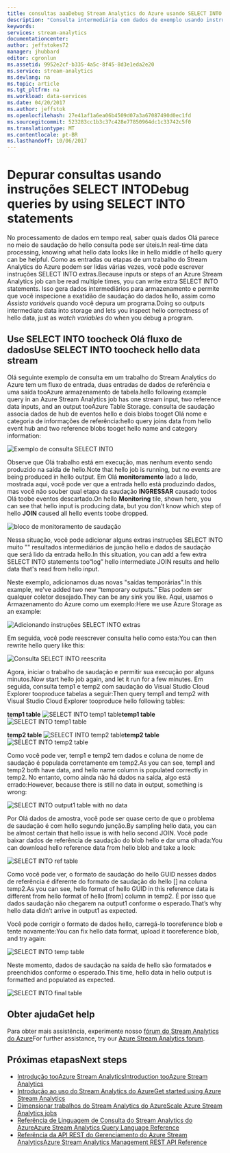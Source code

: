 ```yaml
---
title: consultas aaaDebug Stream Analytics do Azure usando SELECT INTO | Microsoft Docs
description: "Consulta intermediária com dados de exemplo usando instruções SELECT INTO no Stream Analytics"
keywords: 
services: stream-analytics
documentationcenter: 
author: jeffstokes72
manager: jhubbard
editor: cgronlun
ms.assetid: 9952e2cf-b335-4a5c-8f45-8d3e1eda2e20
ms.service: stream-analytics
ms.devlang: na
ms.topic: article
ms.tgt_pltfrm: na
ms.workload: data-services
ms.date: 04/20/2017
ms.author: jeffstok
ms.openlocfilehash: 27e41af1a6ea06b4509d07a3a67087490d0ec1fd
ms.sourcegitcommit: 523283cc1b3c37c428e77850964dc1c33742c5f0
ms.translationtype: MT
ms.contentlocale: pt-BR
ms.lasthandoff: 10/06/2017
---
```

# <a name="debug-queries-by-using-select-into-statements"></a><span data-ttu-id="75606-103">Depurar consultas usando instruções SELECT INTO</span><span class="sxs-lookup"><span data-stu-id="75606-103">Debug queries by using SELECT INTO statements</span></span>

<span data-ttu-id="75606-104">No processamento de dados em tempo real, saber quais dados Olá parece no meio de saudação do hello consulta pode ser úteis.</span><span class="sxs-lookup"><span data-stu-id="75606-104">In real-time data processing, knowing what hello data looks like in hello middle of hello query can be helpful.</span></span> <span data-ttu-id="75606-105">Como as entradas ou etapas de um trabalho do Stream Analytics do Azure podem ser lidas várias vezes, você pode escrever instruções SELECT INTO extras.</span><span class="sxs-lookup"><span data-stu-id="75606-105">Because inputs or steps of an Azure Stream Analytics job can be read multiple times, you can write extra SELECT INTO statements.</span></span> <span data-ttu-id="75606-106">Isso gera dados intermediários para armazenamento e permite que você inspecione a exatidão de saudação do dados hello, assim como *Assista variáveis* quando você depura um programa.</span><span class="sxs-lookup"><span data-stu-id="75606-106">Doing so outputs intermediate data into storage and lets you inspect hello correctness of hello data, just as *watch variables* do when you debug a program.</span></span>

## <a name="use-select-into-toocheck-hello-data-stream"></a><span data-ttu-id="75606-107">Use SELECT INTO toocheck Olá fluxo de dados</span><span class="sxs-lookup"><span data-stu-id="75606-107">Use SELECT INTO toocheck hello data stream</span></span>

<span data-ttu-id="75606-108">Olá seguinte exemplo de consulta em um trabalho do Stream Analytics do Azure tem um fluxo de entrada, duas entradas de dados de referência e uma saída tooAzure armazenamento de tabela.</span><span class="sxs-lookup"><span data-stu-id="75606-108">hello following example query in an Azure Stream Analytics job has one stream input, two reference data inputs, and an output tooAzure Table Storage.</span></span> <span data-ttu-id="75606-109">consulta de saudação associa dados de hub de eventos hello e dois blobs tooget Olá nome e categoria de informações de referência:</span><span class="sxs-lookup"><span data-stu-id="75606-109">hello query joins data from hello event hub and two reference blobs tooget hello name and category information:</span></span>

![Exemplo de consulta SELECT INTO](./media/stream-analytics-select-into/stream-analytics-select-into-query1.png)

<span data-ttu-id="75606-111">Observe que Olá trabalho está em execução, mas nenhum evento sendo produzido na saída de hello.</span><span class="sxs-lookup"><span data-stu-id="75606-111">Note that hello job is running, but no events are being produced in hello output.</span></span> <span data-ttu-id="75606-112">Em Olá **monitoramento** lado a lado, mostrada aqui, você pode ver que a entrada hello está produzindo dados, mas você não souber qual etapa da saudação **INGRESSAR** causado todos Olá toobe eventos descartado.</span><span class="sxs-lookup"><span data-stu-id="75606-112">On hello **Monitoring** tile, shown here, you can see that hello input is producing data, but you don’t know which step of hello **JOIN** caused all hello events toobe dropped.</span></span>

![bloco de monitoramento de saudação](./media/stream-analytics-select-into/stream-analytics-select-into-monitor.png)
 
<span data-ttu-id="75606-114">Nessa situação, você pode adicionar alguns extras instruções SELECT INTO muito "" resultados intermediários de junção hello e dados de saudação que será lido da entrada hello.</span><span class="sxs-lookup"><span data-stu-id="75606-114">In this situation, you can add a few extra SELECT INTO statements too“log” hello intermediate JOIN results and hello data that's read from hello input.</span></span>

<span data-ttu-id="75606-115">Neste exemplo, adicionamos duas novas "saídas temporárias".</span><span class="sxs-lookup"><span data-stu-id="75606-115">In this example, we've added two new “temporary outputs.”</span></span> <span data-ttu-id="75606-116">Elas podem ser qualquer coletor desejado.</span><span class="sxs-lookup"><span data-stu-id="75606-116">They can be any sink you like.</span></span> <span data-ttu-id="75606-117">Aqui, usamos o Armazenamento do Azure como um exemplo:</span><span class="sxs-lookup"><span data-stu-id="75606-117">Here we use Azure Storage as an example:</span></span>

![Adicionando instruções SELECT INTO extras](./media/stream-analytics-select-into/stream-analytics-select-into-outputs.png)

<span data-ttu-id="75606-119">Em seguida, você pode reescrever consulta hello como esta:</span><span class="sxs-lookup"><span data-stu-id="75606-119">You can then rewrite hello query like this:</span></span>

![Consulta SELECT INTO reescrita](./media/stream-analytics-select-into/stream-analytics-select-into-query2.png)

<span data-ttu-id="75606-121">Agora, iniciar o trabalho de saudação e permitir sua execução por alguns minutos.</span><span class="sxs-lookup"><span data-stu-id="75606-121">Now start hello job again, and let it run for a few minutes.</span></span> <span data-ttu-id="75606-122">Em seguida, consulta temp1 e temp2 com saudação do Visual Studio Cloud Explorer tooproduce tabelas a seguir:</span><span class="sxs-lookup"><span data-stu-id="75606-122">Then query temp1 and temp2 with Visual Studio Cloud Explorer tooproduce hello following tables:</span></span>

<span data-ttu-id="75606-123">**temp1 table**
![SELECT INTO temp1 table](./media/stream-analytics-select-into/stream-analytics-select-into-temp-table-1.png)</span><span class="sxs-lookup"><span data-stu-id="75606-123">**temp1 table**
![SELECT INTO temp1 table](./media/stream-analytics-select-into/stream-analytics-select-into-temp-table-1.png)</span></span>

<span data-ttu-id="75606-124">**temp2 table**
![SELECT INTO temp2 table](./media/stream-analytics-select-into/stream-analytics-select-into-temp-table-2.png)</span><span class="sxs-lookup"><span data-stu-id="75606-124">**temp2 table**
![SELECT INTO temp2 table](./media/stream-analytics-select-into/stream-analytics-select-into-temp-table-2.png)</span></span>

<span data-ttu-id="75606-125">Como você pode ver, temp1 e temp2 tem dados e coluna de nome de saudação é populada corretamente em temp2.</span><span class="sxs-lookup"><span data-stu-id="75606-125">As you can see, temp1 and temp2 both have data, and hello name column is populated correctly in temp2.</span></span> <span data-ttu-id="75606-126">No entanto, como ainda não há dados na saída, algo está errado:</span><span class="sxs-lookup"><span data-stu-id="75606-126">However, because there is still no data in output, something is wrong:</span></span>

![SELECT INTO output1 table with no data](./media/stream-analytics-select-into/stream-analytics-select-into-out-table-1.png)

<span data-ttu-id="75606-128">Por Olá dados de amostra, você pode ser quase certo de que o problema de saudação é com hello segundo junção.</span><span class="sxs-lookup"><span data-stu-id="75606-128">By sampling hello data, you can be almost certain that hello issue is with hello second JOIN.</span></span> <span data-ttu-id="75606-129">Você pode baixar dados de referência de saudação do blob hello e dar uma olhada:</span><span class="sxs-lookup"><span data-stu-id="75606-129">You can download hello reference data from hello blob and take a look:</span></span>

![SELECT INTO ref table](./media/stream-analytics-select-into/stream-analytics-select-into-ref-table-1.png)

<span data-ttu-id="75606-131">Como você pode ver, o formato de saudação do hello GUID nesses dados de referência é diferente do formato de saudação do hello [] na coluna temp2.</span><span class="sxs-lookup"><span data-stu-id="75606-131">As you can see, hello format of hello GUID in this reference data is different from hello format of hello [from] column in temp2.</span></span> <span data-ttu-id="75606-132">É por isso que dados saudação não chegarem na output1 conforme o esperado.</span><span class="sxs-lookup"><span data-stu-id="75606-132">That’s why hello data didn’t arrive in output1 as expected.</span></span>

<span data-ttu-id="75606-133">Você pode corrigir o formato de dados hello, carregá-lo tooreference blob e tente novamente:</span><span class="sxs-lookup"><span data-stu-id="75606-133">You can fix hello data format, upload it tooreference blob, and try again:</span></span>

![SELECT INTO temp table](./media/stream-analytics-select-into/stream-analytics-select-into-ref-table-2.png)

<span data-ttu-id="75606-135">Neste momento, dados de saudação na saída de hello são formatados e preenchidos conforme o esperado.</span><span class="sxs-lookup"><span data-stu-id="75606-135">This time, hello data in hello output is formatted and populated as expected.</span></span>

![SELECT INTO final table](./media/stream-analytics-select-into/stream-analytics-select-into-final-table.png)


## <a name="get-help"></a><span data-ttu-id="75606-137">Obter ajuda</span><span class="sxs-lookup"><span data-stu-id="75606-137">Get help</span></span>

<span data-ttu-id="75606-138">Para obter mais assistência, experimente nosso [fórum do Stream Analytics do Azure](https://social.msdn.microsoft.com/Forums/en-US/home?forum=AzureStreamAnalytics)</span><span class="sxs-lookup"><span data-stu-id="75606-138">For further assistance, try our [Azure Stream Analytics forum](https://social.msdn.microsoft.com/Forums/en-US/home?forum=AzureStreamAnalytics).</span></span>

## <a name="next-steps"></a><span data-ttu-id="75606-139">Próximas etapas</span><span class="sxs-lookup"><span data-stu-id="75606-139">Next steps</span></span>

* [<span data-ttu-id="75606-140">Introdução tooAzure Stream Analytics</span><span class="sxs-lookup"><span data-stu-id="75606-140">Introduction tooAzure Stream Analytics</span></span>](stream-analytics-introduction.md)
* [<span data-ttu-id="75606-141">Introdução ao uso do Stream Analytics do Azure</span><span class="sxs-lookup"><span data-stu-id="75606-141">Get started using Azure Stream Analytics</span></span>](stream-analytics-real-time-fraud-detection.md)
* [<span data-ttu-id="75606-142">Dimensionar trabalhos do Stream Analytics do Azure</span><span class="sxs-lookup"><span data-stu-id="75606-142">Scale Azure Stream Analytics jobs</span></span>](stream-analytics-scale-jobs.md)
* [<span data-ttu-id="75606-143">Referência de Linguagem de Consulta do Stream Analytics do Azure</span><span class="sxs-lookup"><span data-stu-id="75606-143">Azure Stream Analytics Query Language Reference</span></span>](https://msdn.microsoft.com/library/azure/dn834998.aspx)
* [<span data-ttu-id="75606-144">Referência da API REST do Gerenciamento do Azure Stream Analytics</span><span class="sxs-lookup"><span data-stu-id="75606-144">Azure Stream Analytics Management REST API Reference</span></span>](https://msdn.microsoft.com/library/azure/dn835031.aspx)

